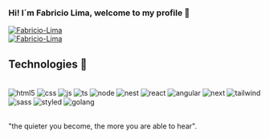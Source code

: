 ### Hi! I´m Fabricio Lima, welcome to my profile 🗿

[![Fabricio-Lima](https://github-readme-stats.vercel.app/api?username=Fabricio-Lima&theme=radical&show_icons=true)](https://github.com/Fabricio-Lima/)
<br>
[![Fabricio-Lima](https://github-readme-stats.vercel.app/api/top-langs/?username=Fabricio-Lima&hide=html&layout=compact&theme=radical)](https://github.com/Fabricio-Lima/)

## Technologies 🚀

<div style="display: inline_block"><br/>
   <img align="center" alt="html5" src="https://img.shields.io/badge/HTML-E54B25?style=for-the-badge&logo=html5&logoColor=white">
   <img align="center" alt="css" src="https://img.shields.io/badge/CSS3-1572B6?style=for-the-badge&logo=css3&logoColor=white">
   <img align="center" alt="js" src="https://img.shields.io/badge/JavaScript-F7DF1E?style=for-the-badge&logo=javascript&logoColor=black">
   <img align="center" alt="ts" src="https://img.shields.io/badge/TypeScript-007ACC?style=for-the-badge&logo=typescript&logoColor=white">
   <img align="center" alt="node" src="https://img.shields.io/badge/Node.js-43853D?style=for-the-badge&logo=node.js&logoColor=white">
   <img align="center" alt="nest" src="https://img.shields.io/badge/NestJS-FFF?style=for-the-badge&logo=nestjs&logoColor=EA2845">
   <img align="center" alt="react" src="https://img.shields.io/badge/React-20232A?style=for-the-badge&logo=react&logoColor=61DAFB">
   <img align="center" alt="angular" src="https://img.shields.io/badge/Angular-DD0031?style=for-the-badge&logo=angular&logoColor=white">
   <img align="center" alt="next" src="https://img.shields.io/badge/Next.js-00000F?style=for-the-badge&logo=next.js&logoColor=white">
   <img align="center" alt="tailwind" src="https://img.shields.io/badge/Tailwind_CSS-38B2AC?style=for-the-badge&logo=tailwind-css&logoColor=white">
   <img align="center" alt="sass" src="https://img.shields.io/badge/Sass-CC6699?style=for-the-badge&logo=sass&logoColor=white">
   <img align="center" alt="styled" src="https://img.shields.io/badge/styled--components-DB7093?style=for-the-badge&logo=styled-components&logoColor=white">
   <img align="center" alt="golang" src="https://img.shields.io/badge/GoLang-00AED9?style=for-the-badge&logo=go&logoColor=white">
</div><br/>

"the quieter you become, the more you are able to hear".








